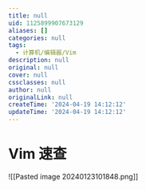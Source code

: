 ```yaml
---
title: null
uid: 1125899907673129
aliases: []
categories: null
tags:
  - 计算机/编辑器/Vim
description: null
original: null
cover: null
cssclasses: null
author: null
originalLink: null
createTime: '2024-04-19 14:12:12'
updateTime: '2024-04-19 14:12:12'
---
```


# Vim 速查

![[Pasted image 20240123101848.png]]
